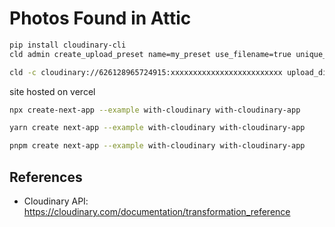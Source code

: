 # Photos Found in Attic

```bash
pip install cloudinary-cli
cld admin create_upload_preset name=my_preset use_filename=true unique_filename=false

cld -c cloudinary://626128965724915:xxxxxxxxxxxxxxxxxxxxxxxxx upload_dir tranchart_output_images -f tranchart_source_images -p my_preset
````

site hosted on vercel



```bash
npx create-next-app --example with-cloudinary with-cloudinary-app
```

```bash
yarn create next-app --example with-cloudinary with-cloudinary-app
```

```bash
pnpm create next-app --example with-cloudinary with-cloudinary-app
```

## References

- Cloudinary API: https://cloudinary.com/documentation/transformation_reference
